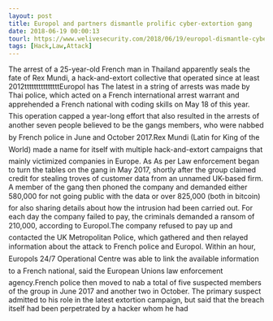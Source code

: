 ```yaml
---
layout: post
title: Europol and partners dismantle prolific cyber-extortion gang
date: 2018-06-19 00:00:13
tourl: https://www.welivesecurity.com/2018/06/19/europol-dismantle-cyber-extortion-gang/
tags: [Hack,Law,Attack]
---
```

The arrest of a 25-year-old French man in Thailand apparently seals the fate of Rex Mundi, a hack-and-extort collective that operated since at least 2012tttttttttttttttEuropol has The latest in a string of arrests was made by Thai police, which acted on a French international arrest warrant and apprehended a French national with coding skills on May 18 of this year. This operation capped a year-long effort that also resulted in the arrests of another seven people believed to be the gangs members, who were nabbed by French police in June and October 2017.Rex Mundi (Latin for King of the World) made a name for itself with multiple hack-and-extort campaigns that mainly victimized companies in Europe. As As per Law enforcement began to turn the tables on the gang in May 2017, shortly after the group claimed credit for stealing troves of customer data from an unnamed UK-based firm. A member of the gang then phoned the company and demanded either 580,000 for not going public with the data or over 825,000 (both in bitcoin) for also sharing details about how the intrusion had been carried out. For each day the company failed to pay, the criminals demanded a ransom of 210,000, according to Europol.The company refused to pay up and contacted the UK Metropolitan Police, which gathered and then relayed information about the attack to French police and Europol. Within an hour, Europols 24/7 Operational Centre was able to link the available information to a French national, said the European Unions law enforcement agency.French police then moved to nab a total of five suspected members of the group in June 2017 and another two in October. The primary suspect admitted to his role in the latest extortion campaign, but said that the breach itself had been perpetrated by a hacker whom he had 